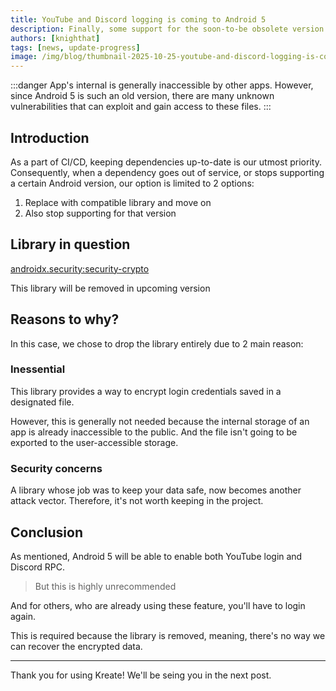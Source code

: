 ```yaml
---
title: YouTube and Discord logging is coming to Android 5
description: Finally, some support for the soon-to-be obsolete version
authors: [knighthat]
tags: [news, update-progress]
image: /img/blog/thumbnail-2025-10-25-youtube-and-discord-logging-is-coming-to-android-5.webp
---
```


:::danger
App's internal is generally inaccessible by other apps. However, since
Android 5 is such an old version, there are many unknown vulnerabilities
that can exploit and gain access to these files.
:::

<!-- truncate -->

## Introduction

As a part of CI/CD, keeping dependencies up-to-date is our utmost priority.
Consequently, when a dependency goes out of service, or stops supporting a
certain Android version, our option is limited to 2 options: 

1. Replace with compatible library and move on
2. Also stop supporting for that version

## Library in question

[androidx.security:security-crypto](https://developer.android.com/jetpack/androidx/releases/security)

This library will be removed in upcoming version

## Reasons to why?

In this case, we chose to drop the library entirely due to 2 main reason:

### Inessential 

This library provides a way to encrypt login credentials saved in a designated file.

However, this is generally not needed because the internal storage of an app
is already inaccessible to the public. And the file isn't going to be exported
to the user-accessible storage.

### Security concerns

A library whose job was to keep your data safe, now becomes another attack vector.
Therefore, it's not worth keeping in the project.

## Conclusion

As mentioned, Android 5 will be able to enable both YouTube login and Discord RPC.

> But this is highly unrecommended

And for others, who are already using these feature, you'll have to login again.

This is required because the library is removed, meaning, there's no way we can
recover the encrypted data.

---

Thank you for using Kreate! We'll be seing you in the next post.
